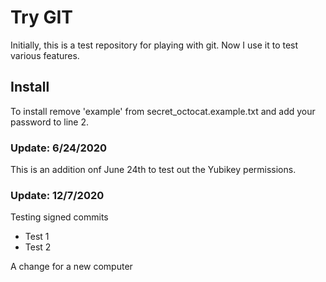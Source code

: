# Try GIT

Initially, this is a test repository for playing with git. Now I use it to test various features.

Install
-------
To install remove 'example' from secret_octocat.example.txt and
add your password to line 2.

### Update: 6/24/2020

This is an addition onf June 24th to test out the Yubikey permissions.

### Update: 12/7/2020

Testing signed commits
- Test 1
- Test 2

A change for a new computer
